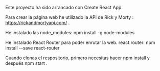 Este proyecto ha sido arrancado con Create React App.

Para crear la página web he utilizado la API de Rick y Morty : 
https://rickandmortyapi.com/ .

He instalado las node_modules:
npm install -g node-modules

He instalado React Router para poder enrutar la web.
react.router:
npm install --save react-router

Cuando clonas el respositorio, primero necesitas hacer npm install y después npm start .

